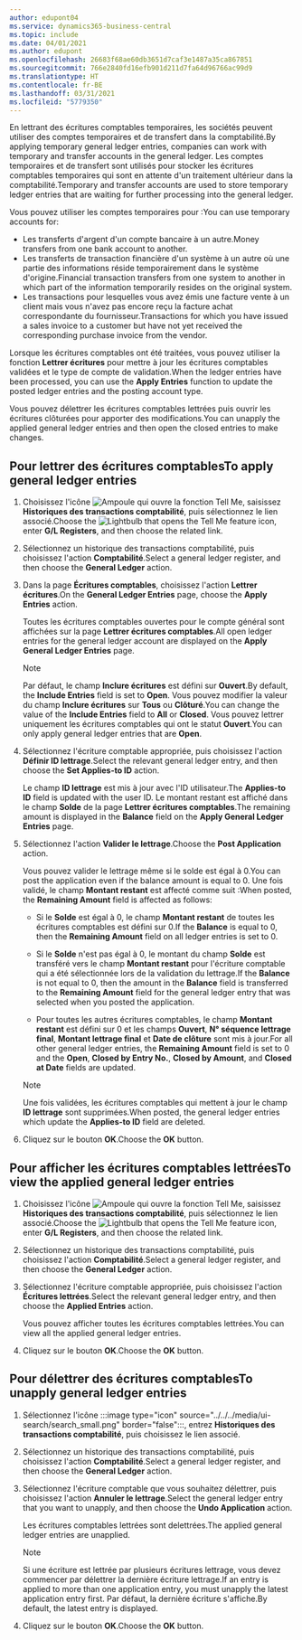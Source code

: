 ```yaml
---
author: edupont04
ms.service: dynamics365-business-central
ms.topic: include
ms.date: 04/01/2021
ms.author: edupont
ms.openlocfilehash: 26683f68ae60db3651d7caf3e1487a35ca867851
ms.sourcegitcommit: 766e2840fd16efb901d211d7fa64d96766ac99d9
ms.translationtype: HT
ms.contentlocale: fr-BE
ms.lasthandoff: 03/31/2021
ms.locfileid: "5779350"
---
```

<span data-ttu-id="60dff-101">En lettrant des écritures comptables temporaires, les sociétés peuvent utiliser des comptes temporaires et de transfert dans la comptabilité.</span><span class="sxs-lookup"><span data-stu-id="60dff-101">By applying temporary general ledger entries, companies can work with temporary and transfer accounts in the general ledger.</span></span> <span data-ttu-id="60dff-102">Les comptes temporaires et de transfert sont utilisés pour stocker les écritures comptables temporaires qui sont en attente d'un traitement ultérieur dans la comptabilité.</span><span class="sxs-lookup"><span data-stu-id="60dff-102">Temporary and transfer accounts are used to store temporary ledger entries that are waiting for further processing into the general ledger.</span></span>  

<span data-ttu-id="60dff-103">Vous pouvez utiliser les comptes temporaires pour :</span><span class="sxs-lookup"><span data-stu-id="60dff-103">You can use temporary accounts for:</span></span>  

- <span data-ttu-id="60dff-104">Les transferts d'argent d'un compte bancaire à un autre.</span><span class="sxs-lookup"><span data-stu-id="60dff-104">Money transfers from one bank account to another.</span></span>  
- <span data-ttu-id="60dff-105">Les transferts de transaction financière d'un système à un autre où une partie des informations réside temporairement dans le système d'origine.</span><span class="sxs-lookup"><span data-stu-id="60dff-105">Financial transaction transfers from one system to another in which part of the information temporarily resides on the original system.</span></span>  
- <span data-ttu-id="60dff-106">Les transactions pour lesquelles vous avez émis une facture vente à un client mais vous n'avez pas encore reçu la facture achat correspondante du fournisseur.</span><span class="sxs-lookup"><span data-stu-id="60dff-106">Transactions for which you have issued a sales invoice to a customer but have not yet received the corresponding purchase invoice from the vendor.</span></span>  

<span data-ttu-id="60dff-107">Lorsque les écritures comptables ont été traitées, vous pouvez utiliser la fonction **Lettrer écritures** pour mettre à jour les écritures comptables validées et le type de compte de validation.</span><span class="sxs-lookup"><span data-stu-id="60dff-107">When the ledger entries have been processed, you can use the **Apply Entries** function to update the posted ledger entries and the posting account type.</span></span>  

<span data-ttu-id="60dff-108">Vous pouvez délettrer les écritures comptables lettrées puis ouvrir les écritures clôturées pour apporter des modifications.</span><span class="sxs-lookup"><span data-stu-id="60dff-108">You can unapply the applied general ledger entries and then open the closed entries to make changes.</span></span>  

## <a name="to-apply-general-ledger-entries"></a><span data-ttu-id="60dff-109">Pour lettrer des écritures comptables</span><span class="sxs-lookup"><span data-stu-id="60dff-109">To apply general ledger entries</span></span>  

1. <span data-ttu-id="60dff-110">Choisissez l'icône ![Ampoule qui ouvre la fonction Tell Me](../../../media/ui-search/search_small.png "Dites-moi ce que vous voulez faire"), saisissez **Historiques des transactions comptabilité**, puis sélectionnez le lien associé.</span><span class="sxs-lookup"><span data-stu-id="60dff-110">Choose the ![Lightbulb that opens the Tell Me feature](../../../media/ui-search/search_small.png "Tell me what you want to do") icon, enter **G/L Registers**, and then choose the related link.</span></span>  
2. <span data-ttu-id="60dff-111">Sélectionnez un historique des transactions comptabilité, puis choisissez l'action **Comptabilité**.</span><span class="sxs-lookup"><span data-stu-id="60dff-111">Select a general ledger register, and then choose the **General Ledger** action.</span></span>  
3. <span data-ttu-id="60dff-112">Dans la page **Écritures comptables**, choisissez l'action **Lettrer écritures**.</span><span class="sxs-lookup"><span data-stu-id="60dff-112">On the **General Ledger Entries** page, choose the **Apply Entries** action.</span></span>  

    <span data-ttu-id="60dff-113">Toutes les écritures comptables ouvertes pour le compte général sont affichées sur la page **Lettrer écritures comptables**.</span><span class="sxs-lookup"><span data-stu-id="60dff-113">All open ledger entries for the general ledger account are displayed on the **Apply General Ledger Entries** page.</span></span>  

    > [!NOTE]  
    > <span data-ttu-id="60dff-114">Par défaut, le champ **Inclure écritures** est défini sur **Ouvert**.</span><span class="sxs-lookup"><span data-stu-id="60dff-114">By default, the **Include Entries** field is set to **Open**.</span></span> <span data-ttu-id="60dff-115">Vous pouvez modifier la valeur du champ **Inclure écritures** sur **Tous** ou **Clôturé**.</span><span class="sxs-lookup"><span data-stu-id="60dff-115">You can change the value of the **Include Entries** field to **All** or **Closed**.</span></span> <span data-ttu-id="60dff-116">Vous pouvez lettrer uniquement les écritures comptables qui ont le statut **Ouvert**.</span><span class="sxs-lookup"><span data-stu-id="60dff-116">You can only apply general ledger entries that are **Open**.</span></span>  

4. <span data-ttu-id="60dff-117">Sélectionnez l'écriture comptable appropriée, puis choisissez l'action **Définir ID lettrage**.</span><span class="sxs-lookup"><span data-stu-id="60dff-117">Select the relevant general ledger entry, and then choose the **Set Applies-to ID** action.</span></span>  

    <span data-ttu-id="60dff-118">Le champ **ID lettrage** est mis à jour avec l'ID utilisateur.</span><span class="sxs-lookup"><span data-stu-id="60dff-118">The **Applies-to ID** field is updated with the user ID.</span></span> <span data-ttu-id="60dff-119">Le montant restant est affiché dans le champ **Solde** de la page **Lettrer écritures comptables**.</span><span class="sxs-lookup"><span data-stu-id="60dff-119">The remaining amount is displayed in the **Balance** field on the **Apply General Ledger Entries** page.</span></span>  
5. <span data-ttu-id="60dff-120">Sélectionnez l'action **Valider le lettrage**.</span><span class="sxs-lookup"><span data-stu-id="60dff-120">Choose the **Post Application** action.</span></span>  

    <span data-ttu-id="60dff-121">Vous pouvez valider le lettrage même si le solde est égal à 0.</span><span class="sxs-lookup"><span data-stu-id="60dff-121">You can post the application even if the balance amount is equal to 0.</span></span> <span data-ttu-id="60dff-122">Une fois validé, le champ **Montant restant** est affecté comme suit :</span><span class="sxs-lookup"><span data-stu-id="60dff-122">When posted, the **Remaining Amount** field is affected as follows:</span></span>  

    - <span data-ttu-id="60dff-123">Si le **Solde** est égal à 0, le champ **Montant restant** de toutes les écritures comptables est défini sur 0.</span><span class="sxs-lookup"><span data-stu-id="60dff-123">If the **Balance** is equal to 0, then the **Remaining Amount** field on all ledger entries is set to 0.</span></span>  

    - <span data-ttu-id="60dff-124">Si le **Solde** n'est pas égal à 0, le montant du champ **Solde** est transféré vers le champ **Montant restant** pour l'écriture comptable qui a été sélectionnée lors de la validation du lettrage.</span><span class="sxs-lookup"><span data-stu-id="60dff-124">If the **Balance** is not equal to 0, then the amount in the **Balance** field is transferred to the **Remaining Amount** field for the general ledger entry that was selected when you posted the application.</span></span>  

    - <span data-ttu-id="60dff-125">Pour toutes les autres écritures comptables, le champ **Montant restant** est défini sur 0 et les champs **Ouvert**, **N° séquence lettrage final**, **Montant lettrage final** et **Date de clôture** sont mis à jour.</span><span class="sxs-lookup"><span data-stu-id="60dff-125">For all other general ledger entries, the **Remaining Amount** field is set to 0 and the **Open**, **Closed by Entry No.**, **Closed by Amount**, and **Closed at Date** fields are updated.</span></span>  

    > [!NOTE]  
    > <span data-ttu-id="60dff-126">Une fois validées, les écritures comptables qui mettent à jour le champ **ID lettrage** sont supprimées.</span><span class="sxs-lookup"><span data-stu-id="60dff-126">When posted, the general ledger entries which update the **Applies-to ID** field are deleted.</span></span>  

6. <span data-ttu-id="60dff-127">Cliquez sur le bouton **OK**.</span><span class="sxs-lookup"><span data-stu-id="60dff-127">Choose the **OK** button.</span></span>  

## <a name="to-view-the-applied-general-ledger-entries"></a><span data-ttu-id="60dff-128">Pour afficher les écritures comptables lettrées</span><span class="sxs-lookup"><span data-stu-id="60dff-128">To view the applied general ledger entries</span></span>  

1. <span data-ttu-id="60dff-129">Choisissez l'icône ![Ampoule qui ouvre la fonction Tell Me](../../../media/ui-search/search_small.png "Dites-moi ce que vous voulez faire"), saisissez **Historiques des transactions comptabilité**, puis sélectionnez le lien associé.</span><span class="sxs-lookup"><span data-stu-id="60dff-129">Choose the ![Lightbulb that opens the Tell Me feature](../../../media/ui-search/search_small.png "Tell me what you want to do") icon, enter **G/L Registers**, and then choose the related link.</span></span>  
2. <span data-ttu-id="60dff-130">Sélectionnez un historique des transactions comptabilité, puis choisissez l'action **Comptabilité**.</span><span class="sxs-lookup"><span data-stu-id="60dff-130">Select a general ledger register, and then choose the **General Ledger** action.</span></span>  
3. <span data-ttu-id="60dff-131">Sélectionnez l'écriture comptable appropriée, puis choisissez l'action **Écritures lettrées**.</span><span class="sxs-lookup"><span data-stu-id="60dff-131">Select the relevant general ledger entry, and then choose the **Applied Entries** action.</span></span>  

    <span data-ttu-id="60dff-132">Vous pouvez afficher toutes les écritures comptables lettrées.</span><span class="sxs-lookup"><span data-stu-id="60dff-132">You can view all the applied general ledger entries.</span></span>  

4. <span data-ttu-id="60dff-133">Cliquez sur le bouton **OK**.</span><span class="sxs-lookup"><span data-stu-id="60dff-133">Choose the **OK** button.</span></span>  

## <a name="to-unapply-general-ledger-entries"></a><span data-ttu-id="60dff-134">Pour délettrer des écritures comptables</span><span class="sxs-lookup"><span data-stu-id="60dff-134">To unapply general ledger entries</span></span>  

1. Sélectionnez l'icône :::image type="icon" source="../../../media/ui-search/search_small.png" border="false":::, entrez **Historiques des transactions comptabilité**, puis choisissez le lien associé.  
2. <span data-ttu-id="60dff-136">Sélectionnez un historique des transactions comptabilité, puis choisissez l'action **Comptabilité**.</span><span class="sxs-lookup"><span data-stu-id="60dff-136">Select a general ledger register, and then choose the **General Ledger** action.</span></span>  
3. <span data-ttu-id="60dff-137">Sélectionnez l'écriture comptable que vous souhaitez délettrer, puis choisissez l'action **Annuler le lettrage**.</span><span class="sxs-lookup"><span data-stu-id="60dff-137">Select the general ledger entry that you want to unapply, and then choose the **Undo Application** action.</span></span>  

    <span data-ttu-id="60dff-138">Les écritures comptables lettrées sont delettrées.</span><span class="sxs-lookup"><span data-stu-id="60dff-138">The applied general ledger entries are unapplied.</span></span>  

    > [!NOTE]  
    > <span data-ttu-id="60dff-139">Si une écriture est lettrée par plusieurs écritures lettrage, vous devez commencer par délettrer la dernière écriture lettrage.</span><span class="sxs-lookup"><span data-stu-id="60dff-139">If an entry is applied to more than one application entry, you must unapply the latest application entry first.</span></span> <span data-ttu-id="60dff-140">Par défaut, la dernière écriture s'affiche.</span><span class="sxs-lookup"><span data-stu-id="60dff-140">By default, the latest entry is displayed.</span></span>  

4. <span data-ttu-id="60dff-141">Cliquez sur le bouton **OK**.</span><span class="sxs-lookup"><span data-stu-id="60dff-141">Choose the **OK** button.</span></span>  
